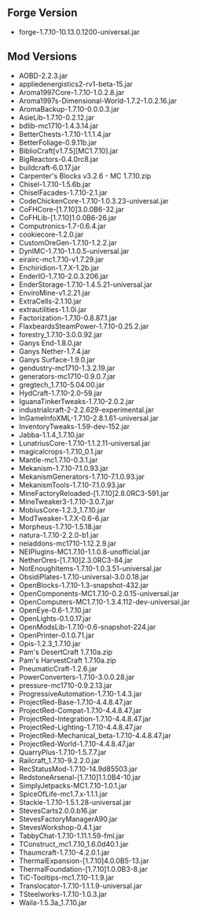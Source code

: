 ## Forge Version
* forge-1.7.10-10.13.0.1200-universal.jar

## Mod Versions
* AOBD-2.2.3.jar
* appliedenergistics2-rv1-beta-15.jar
* Aroma1997Core-1.7.10-1.0.2.8.jar
* Aroma1997s-Dimensional-World-1.7.2-1.0.2.16.jar
* AromaBackup-1.7.10-0.0.0.3.jar
* AsieLib-1.7.10-0.2.12.jar
* bdlib-mc1710-1.4.3.14.jar
* BetterChests-1.7.10-1.1.1.4.jar
* BetterFoliage-0.9.11b.jar
* BiblioCraft[v1.7.5][MC1.7.10].jar
* BigReactors-0.4.0rc8.jar
* buildcraft-6.0.17.jar
* Carpenter's Blocks v3.2.6 - MC 1.7.10.zip
* Chisel-1.7.10-1.5.6b.jar
* ChiselFacades-1.7.10-2.1.jar
* CodeChickenCore-1.7.10-1.0.3.23-universal.jar
* CoFHCore-[1.7.10]3.0.0B6-32.jar
* CoFHLib-[1.7.10]1.0.0B6-26.jar
* Computronics-1.7-0.6.4.jar
* cookiecore-1.2.0.jar
* CustomOreGen-1.7.10-1.2.2.jar
* DynIMC-1.7.10-1.1.0.5-universal.jar
* eirairc-mc1.7.10-v1.7.29.jar
* Enchiridion-1.7.X-1.2b.jar
* EnderIO-1.7.10-2.0.3.206.jar
* EnderStorage-1.7.10-1.4.5.21-universal.jar
* EnviroMine-v1.2.21.jar
* ExtraCells-2.1.10.jar
* extrautilities-1.1.0i.jar
* Factorization-1.7.10-0.8.87.1.jar
* FlaxbeardsSteamPower-1.7.10-0.25.2.jar
* forestry_1.7.10-3.0.0.92.jar
* Ganys End-1.8.0.jar
* Ganys Nether-1.7.4.jar
* Ganys Surface-1.9.0.jar
* gendustry-mc1710-1.3.2.19.jar
* generators-mc1710-0.9.0.7.jar
* gregtech_1.7.10-5.04.00.jar
* HydCraft-1.7.10-2.0-59.jar
* IguanaTinkerTweaks-1.7.10-2.0.2.jar
* industrialcraft-2-2.2.629-experimental.jar
* InGameInfoXML-1.7.10-2.8.1.61-universal.jar
* InventoryTweaks-1.59-dev-152.jar
* Jabba-1.1.4_1.7.10.jar
* LunatriusCore-1.7.10-1.1.2.11-universal.jar
* magicalcrops-1.7.10_0.1.jar
* Mantle-mc1.7.10-0.3.1.jar
* Mekanism-1.7.10-7.1.0.93.jar
* MekanismGenerators-1.7.10-7.1.0.93.jar
* MekanismTools-1.7.10-7.1.0.93.jar
* MineFactoryReloaded-[1.7.10]2.8.0RC3-591.jar
* MineTweaker3-1.7.10-3.0.7.jar
* MobiusCore-1.2.3_1.7.10.jar
* ModTweaker-1.7.X-0.6-6.jar
* Morpheus-1.7.10-1.5.18.jar
* natura-1.7.10-2.2.0-b1.jar
* neiaddons-mc1710-1.12.2.9.jar
* NEIPlugins-MC1.7.10-1.1.0.8-unofficial.jar
* NetherOres-[1.7.10]2.3.0RC3-84.jar
* NotEnoughItems-1.7.10-1.0.3.51-universal.jar
* ObsidiPlates-1.7.10-universal-3.0.0.18.jar
* OpenBlocks-1.7.10-1.3-snapshot-432.jar
* OpenComponents-MC1.7.10-0.2.0.15-universal.jar
* OpenComputers-MC1.7.10-1.3.4.112-dev-universal.jar
* OpenEye-0.6-1.7.10.jar
* OpenLights-0.1.0.17.jar
* OpenModsLib-1.7.10-0.6-snapshot-224.jar
* OpenPrinter-0.1.0.71.jar
* Opis-1.2.3_1.7.10.jar
* Pam's DesertCraft 1.7.10a.zip
* Pam's HarvestCraft 1.7.10a.zip
* PneumaticCraft-1.2.6.jar
* PowerConverters-1.7.10-3.0.0.28.jar
* pressure-mc1710-0.9.2.13.jar
* ProgressiveAutomation-1.7.10-1.4.3.jar
* ProjectRed-Base-1.7.10-4.4.8.47.jar
* ProjectRed-Compat-1.7.10-4.4.8.47.jar
* ProjectRed-Integration-1.7.10-4.4.8.47.jar
* ProjectRed-Lighting-1.7.10-4.4.8.47.jar
* ProjectRed-Mechanical_beta-1.7.10-4.4.8.47.jar
* ProjectRed-World-1.7.10-4.4.8.47.jar
* QuarryPlus-1.7.10-1.5.7.7.jar
* Railcraft_1.7.10-9.2.2.0.jar
* RecStatusMod-1.7.10-14.9d85503.jar
* RedstoneArsenal-[1.7.10]1.1.0B4-10.jar
* SimplyJetpacks-MC1.7.10-1.0.1.jar
* SpiceOfLife-mc1.7.x-1.1.1.jar
* Stackie-1.7.10-1.5.1.28-universal.jar
* StevesCarts2.0.0.b16.jar
* StevesFactoryManagerA90.jar
* StevesWorkshop-0.4.1.jar
* TabbyChat-1.7.10-1.11.1.59-fml.jar
* TConstruct_mc1.7.10_1.6.0d40.1.jar
* Thaumcraft-1.7.10-4.2.0.1.jar
* ThermalExpansion-[1.7.10]4.0.0B5-13.jar
* ThermalFoundation-[1.7.10]1.0.0B3-8.jar
* TiC-Tooltips-mc1.7.10-1.1.9.jar
* Translocator-1.7.10-1.1.1.9-universal.jar
* TSteelworks-1.7.10-1.0.3.jar
* Waila-1.5.3a_1.7.10.jar
